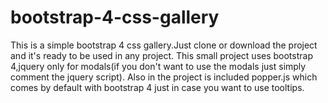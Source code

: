 # bootstrap-4-css-gallery

This is a simple bootstrap 4 css gallery.Just clone or download the project and it's ready to be used in any project.
This small project uses bootstrap 4,jquery only for modals(if you don't want to use the modals just simply comment the jquery script).
Also in the project is included popper.js which comes by default with bootstrap 4 just in case you want to use tooltips.
